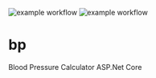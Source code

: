 ![example workflow](https://github.com/venkatakurathi/bp/actions/workflows/devCI.yml/badge.svg)
![example workflow](https://sonarcloud.io/summary/new_code?id=venkatakurathi_bp)

# bp
Blood Pressure Calculator
ASP.Net Core
